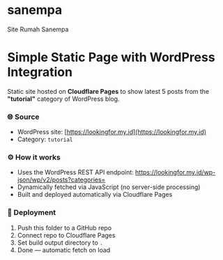 # sanempa
Site Rumah Sanempa

# Simple Static Page with WordPress Integration

Static site hosted on **Cloudflare Pages** to show latest 5 posts from the **"tutorial"** category of WordPress blog.

### 🌐 Source
- WordPress site: [https://lookingfor.my.id](https://lookingfor.my.id)
- Category: `tutorial`

### ⚙️ How it works
- Uses the WordPress REST API endpoint:
https://lookingfor.my.id/wp-json/wp/v2/posts?categories=
- Dynamically fetched via JavaScript (no server-side processing)
- Built and deployed automatically via Cloudflare Pages

### 🚀 Deployment
1. Push this folder to a GitHub repo  
2. Connect repo to Cloudflare Pages  
3. Set build output directory to `.`  
4. Done — automatic fetch on load
